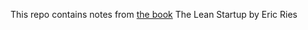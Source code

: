 This repo contains notes from [the book](https://www.goodreads.com/book/show/10127019-the-lean-startup) The Lean Startup by Eric Ries
